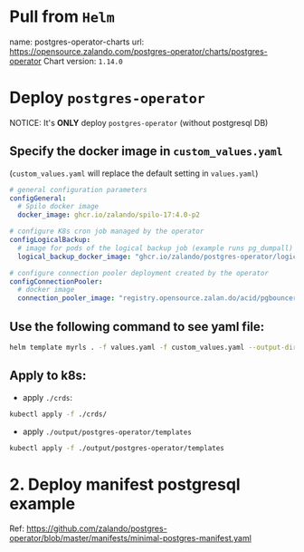 # Pull from `Helm`
name: postgres-operator-charts
url: https://opensource.zalando.com/postgres-operator/charts/postgres-operator
Chart version: `1.14.0`

# Deploy `postgres-operator`
NOTICE: It's **ONLY** deploy `postgres-operator` (without postgresql DB)

## Specify the docker image in `custom_values.yaml`
(`custom_values.yaml` will replace the default setting in `values.yaml`)
```yaml
# general configuration parameters
configGeneral:
  # Spilo docker image
  docker_image: ghcr.io/zalando/spilo-17:4.0-p2

# configure K8s cron job managed by the operator
configLogicalBackup:
  # image for pods of the logical backup job (example runs pg_dumpall)
  logical_backup_docker_image: "ghcr.io/zalando/postgres-operator/logical-backup:v1.13.0"

# configure connection pooler deployment created by the operator
configConnectionPooler:
  # docker image
  connection_pooler_image: "registry.opensource.zalan.do/acid/pgbouncer:master-32"
```

## Use the following command to see yaml file:
```bash
helm template myrls . -f values.yaml -f custom_values.yaml --output-dir ./output -n fdcrpa
```

## Apply to k8s:
- apply `./crds`:
```bash
kubectl apply -f ./crds/
```

- apply `./output/postgres-operator/templates`
```bash
kubectl apply -f ./output/postgres-operator/templates
```

# 2. Deploy manifest postgresql example
Ref: https://github.com/zalando/postgres-operator/blob/master/manifests/minimal-postgres-manifest.yaml